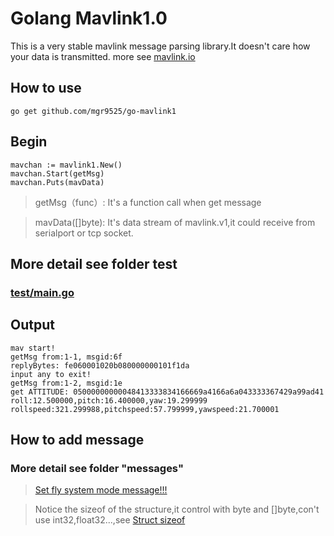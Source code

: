 # Golang Mavlink1.0

This is a very stable mavlink message parsing library.It doesn't care how your data is transmitted. more see [mavlink.io](https://mavlink.io/en/#supported_languages)

## How to use
```
go get github.com/mgr9525/go-mavlink1
```

## Begin
```
mavchan := mavlink1.New()
mavchan.Start(getMsg)
mavchan.Puts(mavData)
```
> getMsg（func）: It's a function call when get message

> mavData([]byte): It's data stream of mavlink.v1,it could receive from serialport or tcp socket.

## More detail see folder test
### [test/main.go](test/main.go "more examples")


## Output
```
mav start!
getMsg from:1-1, msgid:6f
replyBytes: fe060001020b080000000101f1da
input any to exit!
getMsg from:1-2, msgid:1e
get ATTITUDE: 05000000000048413333834166669a4166a6a043333367429a99ad41
roll:12.500000,pitch:16.400000,yaw:19.299999
rollspeed:321.299988,pitchspeed:57.799999,yawspeed:21.700001

```


## How to add message
### More detail see folder "messages"
> [Set fly system mode message!!!](messages/setmode.go "more examples")

> Notice the sizeof of the structure,it control with byte and []byte,con't use int32,float32...,see [Struct sizeof](https://stackoverflow.com/questions/34219232/struct-has-different-size-if-the-field-order-is-different)
